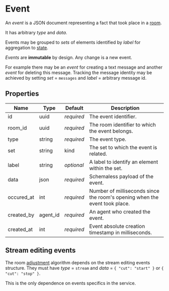 # Event

An _event_ is a JSON document representing a fact that took place in a [room](api.room.md#room).

It has arbitrary _type_ and _data_.

Events may be grouped to _sets_ of elements identified by _label_ for aggregation to
[state](api.state.md#state).

_Events_ are **immutable** by design. Any change is a new event.

For example there may be an _event_ for creating a text message and another _event_ for deleting
this message. Tracking the message identity may be achieved by setting _set_ = `messages` and
_label_ = arbitrary message id.

## Properties

Name       | Type     | Default    | Description
---------- | -------- | ---------- | -------------------------------------------------
id         | uuid     | _required_ | The event identifier.
room_id    | uuid     | _required_ | The room identifier to which the event belongs.
type       | string   | _required_ | The event type.
set        | string   |       kind | The set to which the event is related.
label      | string   | _optional_ | A label to identify an element within the set.
data       | json     | _required_ | Schemaless payload of the event.
occured_at | int      | _required_ | Number of milliseconds since the room's opening when the event took place.
created_by | agent_id | _required_ | An agent who created the event.
created_at | int      | _required_ | Event absolute creation timestamp in milliseconds.

## Stream editing events

The room [adjustment](api.room.adjust.md) algorithm depends on the stream editing events structure.
They must have _type_ = `stream` and _data_ = `{ "cut": "start" }` or `{ "cut": "stop" }`.

This is the only dependence on events specifics in the service.
